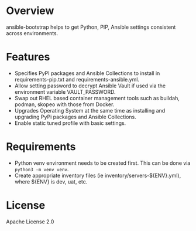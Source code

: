 # Overview
ansible-bootstrap helps to get Python, PIP, Ansible settings consistent across environments.

# Features
* Specifies PyPI packages and Ansible Collections to install in requirements-pip.txt and requirements-ansible.yml.
* Allow setting password to decrypt Ansible Vault if used via the environment variable VAULT_PASSWORD.
* Swap out RHEL based container management tools such as buildah, podman, skopeo with those from Docker.
* Upgrades Operating System at the same time as installing and upgrading PyPi packages and Ansible Collections.
* Enable static tuned profile with basic settings.

# Requirements
* Python venv environment needs to be created first.  This can be done via `python3 -m venv venv`.
* Create appropriate inventory files (ie inventory/servers-${ENV}.yml), where ${ENV} is dev, uat, etc.

# License
Apache License 2.0